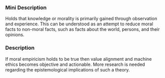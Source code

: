 ### Mini Description

Holds that knowledge or morality is primarily gained through observation and experience. This can be understood as an attempt to reduce moral facts to non-moral facts, such as facts about the world, persons, and their opinions.

### Description

If moral empiricism holds to be true then value alignment and machine ethics becomes objective and actionable. More research is needed regarding the epistemological implications of such a theory.
